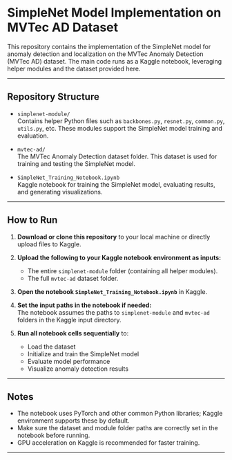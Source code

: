 # SimpleNet Model Implementation on MVTec AD Dataset

This repository contains the implementation of the SimpleNet model for anomaly detection and localization on the MVTec Anomaly Detection (MVTec AD) dataset. The main code runs as a Kaggle notebook, leveraging helper modules and the dataset provided here.

---

## Repository Structure

- `simplenet-module/`  
  Contains helper Python files such as `backbones.py`, `resnet.py`, `common.py`, `utils.py`, etc. These modules support the SimpleNet model training and evaluation.

- `mvtec-ad/`  
  The MVTec Anomaly Detection dataset folder. This dataset is used for training and testing the SimpleNet model.

- `SimpleNet_Training_Notebook.ipynb`  
  Kaggle notebook for training the SimpleNet model, evaluating results, and generating visualizations.

---

## How to Run

1. **Download or clone this repository** to your local machine or directly upload files to Kaggle.

2. **Upload the following to your Kaggle notebook environment as inputs:**

   - The entire `simplenet-module` folder (containing all helper modules).
   - The full `mvtec-ad` dataset folder.

3. **Open the notebook `SimpleNet_Training_Notebook.ipynb`** in Kaggle.

4. **Set the input paths in the notebook if needed:**  
   The notebook assumes the paths to `simplenet-module` and `mvtec-ad` folders in the Kaggle input directory.

5. **Run all notebook cells sequentially** to:  
   - Load the dataset  
   - Initialize and train the SimpleNet model  
   - Evaluate model performance  
   - Visualize anomaly detection results

---

## Notes

- The notebook uses PyTorch and other common Python libraries; Kaggle environment supports these by default.
- Make sure the dataset and module folder paths are correctly set in the notebook before running.
- GPU acceleration on Kaggle is recommended for faster training.

---
